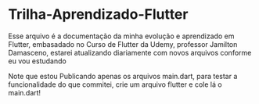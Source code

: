 # Trilha-Aprendizado-Flutter
 Esse arquivo é a documentação da minha evolução e aprendizado em Flutter, embasadado no Curso de Flutter da Udemy, professor Jamilton Damasceno, estarei atualizando diariamente com novos arquivos conforme eu vou estudando
 
 Note que estou Publicando apenas os arquivos main.dart, para testar a funcionalidade do que commitei, crie um arquivo flutter e cole lá o main.dart!
